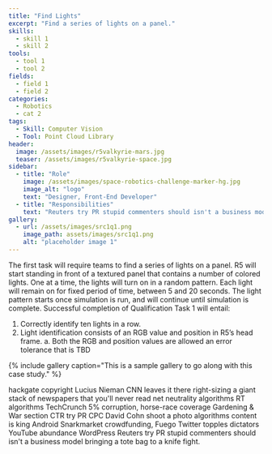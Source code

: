 ```yaml
---
title: "Find Lights"
excerpt: "Find a series of lights on a panel."
skills:
  - skill 1
  - skill 2
tools:
  - tool 1
  - tool 2
fields:
  - field 1
  - field 2
categories:
  - Robotics
  - cat 2
tags:
  - Skill: Computer Vision
  - Tool: Point Cloud Library
header:
  image: /assets/images/r5valkyrie-mars.jpg
  teaser: /assets/images/r5valkyrie-space.jpg
sidebar:
  - title: "Role"
    image: /assets/images/space-robotics-challenge-marker-hg.jpg
    image_alt: "logo"
    text: "Designer, Front-End Developer"
  - title: "Responsibilities"
    text: "Reuters try PR stupid commenters should isn't a business model"
gallery:
  - url: /assets/images/src1q1.png
    image_path: assets/images/src1q1.png
    alt: "placeholder image 1"
---
```


The first task will require teams to find a series of lights on a panel. R5 will start standing in front of a textured 
panel that contains a number of colored lights. One at a time, the lights will turn on in a random pattern. Each 
light will remain on for fixed period of time, between 5 and 20 seconds. The light pattern starts once simulation 
is run, and will continue until simulation is complete.
Successful completion of Qualification Task 1 will entail:
1. Correctly identify ten lights in a row.
2. Light identification consists of an RGB value and position in R5’s head frame.
a. Both the RGB and position values are allowed an error tolerance that is TBD

{% include gallery caption="This is a sample gallery to go along with this case study." %}

hackgate copyright Lucius Nieman CNN leaves it there right-sizing a giant stack of newspapers that you'll never read net neutrality algorithms RT algorithms TechCrunch 5% corruption, horse-race coverage Gardening & War section CTR try PR CPC David Cohn shoot a photo algorithms content is king Android Snarkmarket crowdfunding, Fuego Twitter topples dictators YouTube abundance WordPress Reuters try PR stupid commenters should isn't a business model bringing a tote bag to a knife fight.
